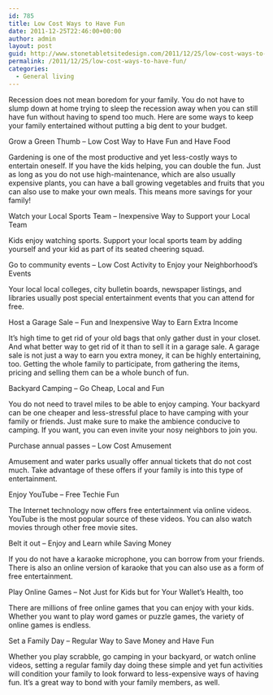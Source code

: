 ```yaml
---
id: 785
title: Low Cost Ways to Have Fun
date: 2011-12-25T22:46:00+00:00
author: admin
layout: post
guid: http://www.stonetabletsitedesign.com/2011/12/25/low-cost-ways-to-have-fun/
permalink: /2011/12/25/low-cost-ways-to-have-fun/
categories:
  - General living
---
```

Recession does not mean boredom for your family. You do not have to slump down at home trying to sleep the recession away when you can still have fun without having to spend too much. Here are some ways to keep your family entertained without putting a big dent to your budget.

Grow a Green Thumb – Low Cost Way to Have Fun and Have Food

Gardening is one of the most productive and yet less-costly ways to entertain oneself. If you have the kids helping, you can double the fun. Just as long as you do not use high-maintenance, which are also usually expensive plants, you can have a ball growing vegetables and fruits that you can also use to make your own meals. This means more savings for your family!

Watch your Local Sports Team – Inexpensive Way to Support your Local Team

Kids enjoy watching sports. Support your local sports team by adding yourself and your kid as part of its seated cheering squad.

Go to community events – Low Cost Activity to Enjoy your Neighborhood’s Events

Your local local colleges, city bulletin boards, newspaper listings, and libraries usually post special entertainment events that you can attend for free.

Host a Garage Sale – Fun and Inexpensive Way to Earn Extra Income

It’s high time to get rid of your old bags that only gather dust in your closet. And what better way to get rid of it than to sell it in a garage sale. A garage sale is not just a way to earn you extra money, it can be highly entertaining, too. Getting the whole family to participate, from gathering the items, pricing and selling them can be a whole bunch of fun.

Backyard Camping – Go Cheap, Local and Fun

You do not need to travel miles to be able to enjoy camping. Your backyard can be one cheaper and less-stressful place to have camping with your family or friends. Just make sure to make the ambience conducive to camping. If you want, you can even invite your nosy neighbors to join you.

Purchase annual passes – Low Cost Amusement

Amusement and water parks usually offer annual tickets that do not cost much. Take advantage of these offers if your family is into this type of entertainment.

Enjoy YouTube – Free Techie Fun

The Internet technology now offers free entertainment via online videos. YouTube is the most popular source of these videos. You can also watch movies through other free movie sites.

Belt it out – Enjoy and Learn while Saving Money

If you do not have a karaoke microphone, you can borrow from your friends. There is also an online version of karaoke that you can also use as a form of free entertainment.

Play Online Games – Not Just for Kids but for Your Wallet’s Health, too

There are millions of free online games that you can enjoy with your kids. Whether you want to play word games or puzzle games, the variety of online games is endless.

Set a Family Day – Regular Way to Save Money and Have Fun

Whether you play scrabble, go camping in your backyard, or watch online videos, setting a regular family day doing these simple and yet fun activities will condition your family to look forward to less-expensive ways of having fun. It’s a great way to bond with your family members, as well.